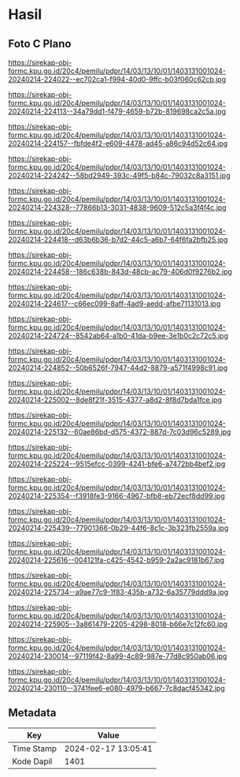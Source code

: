# Hasil

## Foto C Plano

https://sirekap-obj-formc.kpu.go.id/20c4/pemilu/pdpr/14/03/13/10/01/1403131001024-20240214-224022--ec702ca1-f994-40d0-9ffc-b03f060c62cb.jpg

https://sirekap-obj-formc.kpu.go.id/20c4/pemilu/pdpr/14/03/13/10/01/1403131001024-20240214-224113--34a79dd1-f479-4659-b72b-819698ca2c5a.jpg

https://sirekap-obj-formc.kpu.go.id/20c4/pemilu/pdpr/14/03/13/10/01/1403131001024-20240214-224157--fbfde4f2-e609-4478-ad45-a86c94d52c64.jpg

https://sirekap-obj-formc.kpu.go.id/20c4/pemilu/pdpr/14/03/13/10/01/1403131001024-20240214-224242--58bd2949-393c-49f5-b84c-79032c8a3151.jpg

https://sirekap-obj-formc.kpu.go.id/20c4/pemilu/pdpr/14/03/13/10/01/1403131001024-20240214-224328--77866b13-3031-4838-9609-512c5a3f4f4c.jpg

https://sirekap-obj-formc.kpu.go.id/20c4/pemilu/pdpr/14/03/13/10/01/1403131001024-20240214-224418--d63b6b36-b7d2-44c5-a6b7-64f6fa2bfb25.jpg

https://sirekap-obj-formc.kpu.go.id/20c4/pemilu/pdpr/14/03/13/10/01/1403131001024-20240214-224458--186c638b-843d-48cb-ac79-406d0f9276b2.jpg

https://sirekap-obj-formc.kpu.go.id/20c4/pemilu/pdpr/14/03/13/10/01/1403131001024-20240214-224617--c66ec099-8aff-4ad9-aedd-afbe71131013.jpg

https://sirekap-obj-formc.kpu.go.id/20c4/pemilu/pdpr/14/03/13/10/01/1403131001024-20240214-224724--8542ab64-a1b0-41da-b9ee-3e1b0c2c72c5.jpg

https://sirekap-obj-formc.kpu.go.id/20c4/pemilu/pdpr/14/03/13/10/01/1403131001024-20240214-224852--50b6526f-7947-44d2-8879-a571f4998c91.jpg

https://sirekap-obj-formc.kpu.go.id/20c4/pemilu/pdpr/14/03/13/10/01/1403131001024-20240214-225002--8de8f21f-3515-4377-a8d2-8f8d7bda1fce.jpg

https://sirekap-obj-formc.kpu.go.id/20c4/pemilu/pdpr/14/03/13/10/01/1403131001024-20240214-225132--60ae86bd-d575-4372-887d-7c03d96c5289.jpg

https://sirekap-obj-formc.kpu.go.id/20c4/pemilu/pdpr/14/03/13/10/01/1403131001024-20240214-225224--9515efcc-0399-4241-bfe6-a7472bb4bef2.jpg

https://sirekap-obj-formc.kpu.go.id/20c4/pemilu/pdpr/14/03/13/10/01/1403131001024-20240214-225354--f3918fe3-9166-4967-bfb8-eb72ecf8dd99.jpg

https://sirekap-obj-formc.kpu.go.id/20c4/pemilu/pdpr/14/03/13/10/01/1403131001024-20240214-225439--77901366-0b29-44f6-8c1c-3b323fb2559a.jpg

https://sirekap-obj-formc.kpu.go.id/20c4/pemilu/pdpr/14/03/13/10/01/1403131001024-20240214-225616--004121fa-c425-4542-b959-2a2ac9181b67.jpg

https://sirekap-obj-formc.kpu.go.id/20c4/pemilu/pdpr/14/03/13/10/01/1403131001024-20240214-225734--a9ae77c9-1f83-435b-a732-6a35779ddd9a.jpg

https://sirekap-obj-formc.kpu.go.id/20c4/pemilu/pdpr/14/03/13/10/01/1403131001024-20240214-225905--3a861479-2205-4298-8018-b66e7c12fc60.jpg

https://sirekap-obj-formc.kpu.go.id/20c4/pemilu/pdpr/14/03/13/10/01/1403131001024-20240214-230014--97119f42-8a99-4c89-987e-77d8c950ab06.jpg

https://sirekap-obj-formc.kpu.go.id/20c4/pemilu/pdpr/14/03/13/10/01/1403131001024-20240214-230110--3741fee6-e080-4979-b667-7c8dacf45342.jpg


## Metadata

| Key        | Value               |
| ---------- | ------------------- |
| Time Stamp | 2024-02-17 13:05:41 |
| Kode Dapil | 1401                |



